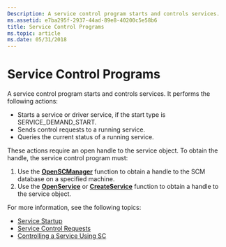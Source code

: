 ```yaml
---
Description: A service control program starts and controls services.
ms.assetid: e7ba295f-2937-44ad-89e8-40200c5e58b6
title: Service Control Programs
ms.topic: article
ms.date: 05/31/2018
---
```


# Service Control Programs

A service control program starts and controls services. It performs the following actions:

-   Starts a service or driver service, if the start type is SERVICE\_DEMAND\_START.
-   Sends control requests to a running service.
-   Queries the current status of a running service.

These actions require an open handle to the service object. To obtain the handle, the service control program must:

1.  Use the [**OpenSCManager**](/windows/desktop/api/Winsvc/nf-winsvc-openscmanagera) function to obtain a handle to the SCM database on a specified machine.
2.  Use the [**OpenService**](/windows/desktop/api/Winsvc/nf-winsvc-openservicea) or [**CreateService**](/windows/desktop/api/Winsvc/nf-winsvc-createservicea) function to obtain a handle to the service object.

For more information, see the following topics:

-   [Service Startup](service-startup.md)
-   [Service Control Requests](service-control-requests.md)
-   [Controlling a Service Using SC](controlling-a-service-using-sc.md)

 

 



